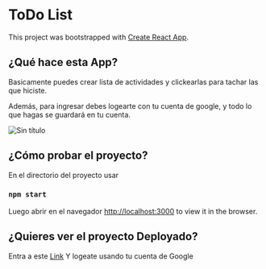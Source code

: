# ToDo List

This project was bootstrapped with [Create React App](https://github.com/facebook/create-react-app).

## ¿Qué hace esta App?

Basicamente puedes crear lista de actividades y clickearlas para tachar las que hiciste.

Además, para ingresar debes logearte con tu cuenta de google, y todo lo que hagas se guardará
en tu cuenta.

![Sin título](https://user-images.githubusercontent.com/38353324/139114654-13ac7f52-8548-49c1-8130-d7811100b96a.png)

## ¿Cómo probar el proyecto?

En el directorio del proyecto usar

### `npm start`

Luego abrir en el navegador
[http://localhost:3000](http://localhost:3000) to view it in the browser.


## ¿Quieres ver el proyecto Deployado?

Entra a este [Link](https://to-do-list-one-mauve.vercel.app/) 
Y logeate usando tu cuenta de Google
